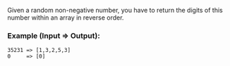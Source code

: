 Given a random non-negative number, you have to return the digits of this number within an array in reverse order.

### Example (Input => Output):

```
35231 => [1,3,2,5,3]
0     => [0]
```
